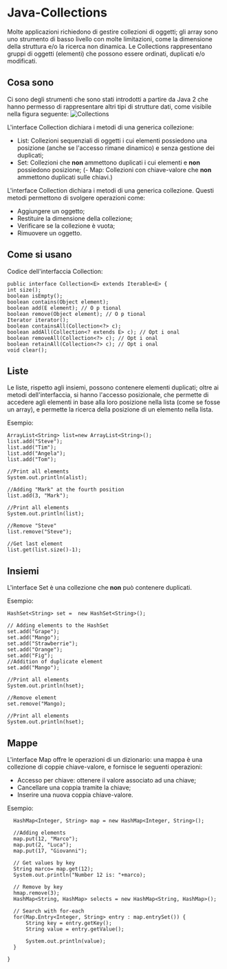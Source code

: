 # Java-Collections

Molte applicazioni richiedono di gestire collezioni di oggetti; gli array sono uno strumento di basso livello con molte limitazioni, come la dimensione della struttura e/o la ricerca non dinamica. Le Collections rappresentano gruppi di oggetti (elementi) che possono essere ordinati, duplicati e/o modificati.

## Cosa sono
Ci sono degli strumenti che sono stati introdotti a partire da Java 2 che hanno permesso di rappresentare altri tipi di strutture dati, come visibile nella figura seguente:
![Collections](http://fresh2refresh.com/wp-content/uploads/2013/08/Java-Framework.png)

L'interface Collection dichiara i metodi di una generica collezione:
- List: Collezioni sequenziali di oggetti i cui elementi possiedono una posizione (anche se l'accesso rimane dinamico) e senza gestione dei duplicati;
- Set: Collezioni che **non** ammettono duplicati i cui elementi e **non** possiedono posizione;
(- Map: Collezioni con chiave-valore che **non** ammettono duplicati sulle chiavi.)

L'interface Collection dichiara i metodi di una generica collezione. Questi metodi permettono di svolgere operazioni come:
- Aggiungere un oggetto;
- Restituire la dimensione della collezione;
- Verificare se la collezione è vuota;
- Rimuovere un oggetto.

## Come si usano

Codice dell'interfaccia Collection:
```
public interface Collection<E> extends Iterable<E> {
int size();
boolean isEmpty();
boolean contains(Object element);
boolean add(E element); // O p tional
boolean remove(Object element); // O p tional
Iterator iterator();
boolean containsAll(Collection<?> c);
boolean addAll(Collection<? extends E> c); // Opt i onal
boolean removeAll(Collection<?> c); // Opt i onal
boolean retainAll(Collection<?> c); // Opt i onal
void clear(); 
```

## Liste
Le liste, rispetto agli insiemi, possono contenere elementi duplicati; oltre ai metodi dell'interfaccia, si hanno l'accesso posizionale, che permette di accedere agli elementi in base alla loro posizione nella lista (come se fosse un array), e permette la ricerca della posizione di un elemento nella lista.

Esempio:
```
ArrayList<String> list=new ArrayList<String>();  
list.add("Steve");
list.add("Tim");
list.add("Angela");
list.add("Tom");

//Print all elements
System.out.println(alist);

//Adding "Mark" at the fourth position
list.add(3, "Mark");

//Print all elements
System.out.println(list);

//Remove "Steve"
list.remove("Steve");

//Get last element
list.get(list.size()-1);

```

## Insiemi
L'interface Set è una collezione che **non** può contenere duplicati.

Esempio:
```
HashSet<String> set =  new HashSet<String>();

// Adding elements to the HashSet
set.add("Grape");
set.add("Mango");
set.add("Strawberrie");
set.add("Orange");
set.add("Fig");
//Addition of duplicate element
set.add("Mango");

//Print all elements
System.out.println(hset);

//Remove element
set.remove("Mango);

//Print all elements
System.out.println(hset);
```

## Mappe
L'interface Map offre le operazioni di un dizionario: una mappa è una collezione di coppie chiave-valore, e fornisce le seguenti operazioni:
- Accesso per chiave: ottenere il valore associato ad una chiave;
- Cancellare una coppia tramite la chiave;
- Inserire una nuova coppia chiave-valore.

Esempio:
```
  HashMap<Integer, String> map = new HashMap<Integer, String>();

  //Adding elements
  map.put(12, "Marco");
  map.put(2, "Luca");
  map.put(17, "Giovanni");

  // Get values by key
  String marco= map.get(12);
  System.out.println("Number 12 is: "+marco);

  // Remove by key
  hmap.remove(3);
  HashMap<String, HashMap> selects = new HashMap<String, HashMap>();

  // Search with for-each
  for(Map.Entry<Integer, String> entry : map.entrySet()) {
      String key = entry.getKey();
      String value = entry.getValue();

      System.out.println(value);
  }

}
```
